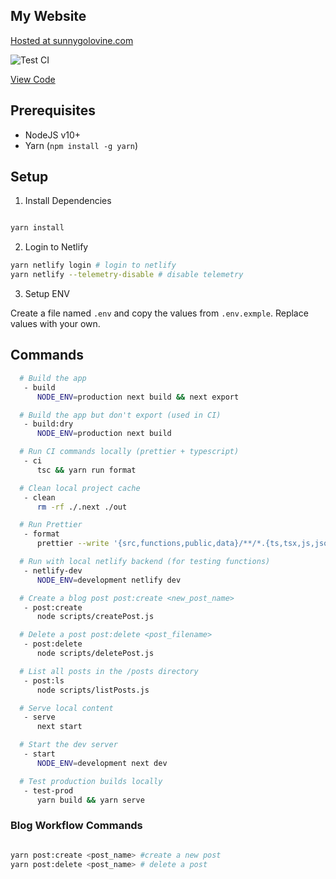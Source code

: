 ## My Website

[Hosted at sunnygolovine.com](https://sunnygolovine.com)

![Test CI](https://github.com/sgolovine/sunnygolovine.com/workflows/Test%20CI/badge.svg)

[View Code](https://github1s.com/sgolovine/sunnygolovine.com)

## Prerequisites

- NodeJS v10+
- Yarn (`npm install -g yarn`)

## Setup

1. Install Dependencies

```bash

yarn install

```

2. Login to Netlify

```bash
yarn netlify login # login to netlify
yarn netlify --telemetry-disable # disable telemetry

```

3. Setup ENV

Create a file named `.env` and copy the values from `.env.exmple`. Replace values with your own.

## Commands

```bash
  # Build the app
   - build
      NODE_ENV=production next build && next export

  # Build the app but don't export (used in CI)
   - build:dry
      NODE_ENV=production next build

  # Run CI commands locally (prettier + typescript)
   - ci
      tsc && yarn run format

  # Clean local project cache
   - clean
      rm -rf ./.next ./out

  # Run Prettier
   - format
      prettier --write '{src,functions,public,data}/**/*.{ts,tsx,js,json}'

  # Run with local netlify backend (for testing functions)
   - netlify-dev
      NODE_ENV=development netlify dev

  # Create a blog post post:create <new_post_name>
   - post:create
      node scripts/createPost.js

  # Delete a post post:delete <post_filename>
   - post:delete
      node scripts/deletePost.js

  # List all posts in the /posts directory
   - post:ls
      node scripts/listPosts.js

  # Serve local content
   - serve
      next start

  # Start the dev server
   - start
      NODE_ENV=development next dev

  # Test production builds locally
   - test-prod
      yarn build && yarn serve

```

### Blog Workflow Commands

```bash

yarn post:create <post_name> #create a new post
yarn post:delete <post_name> # delete a post

```
